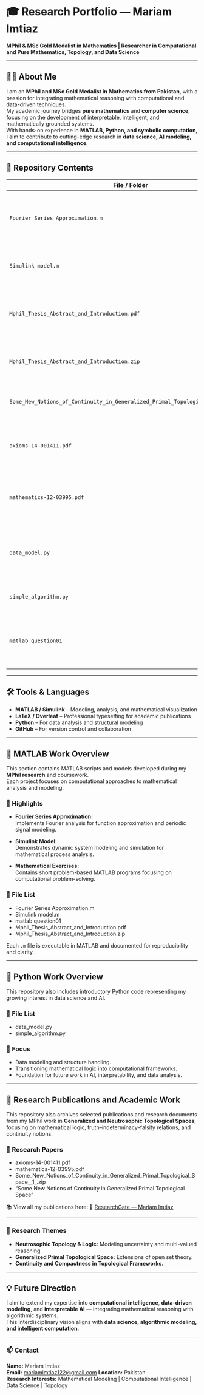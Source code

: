 # 🎓 Research Portfolio — Mariam Imtiaz

**MPhil & MSc Gold Medalist in Mathematics | Researcher in Computational and Pure Mathematics, Topology, and Data Science**

---

## 👩‍🎓 About Me

I am an **MPhil and MSc Gold Medalist in Mathematics from Pakistan**, with a passion for integrating mathematical reasoning with computational and data-driven techniques.  
My academic journey bridges **pure mathematics** and **computer science**, focusing on the development of interpretable, intelligent, and mathematically grounded systems.  
With hands-on experience in **MATLAB, Python, and symbolic computation**, I aim to contribute to cutting-edge research in **data science, AI modeling, and computational intelligence**.

---

## 📂 Repository Contents  

| File / Folder | Description |
|----------------|-------------|
| `Fourier Series Approximation.m` | MATLAB script implementing Fourier Series approximation for signal analysis. |
| `Simulink model.m` | MATLAB Simulink-based model for system simulation. |
| `Mphil_Thesis_Abstract_and_Introduction.pdf` | Abstract and introduction of my M.Phil. thesis (typeset in LaTeX Overleaf). |
| `Mphil_Thesis_Abstract_and_Introduction.zip` | Complete LaTeX Overleaf files for my M.Phil. thesis. |
| `Some_New_Notions_of_Continuity_in_Generalized_Primal_Topological_Space__1_.zip` | Research paper and supporting materials in LaTeX format. |
| `axioms-14-001411.pdf` | Published research paper related to generalized topology. |
| `mathematics-12-03995.pdf` | Published research article on generalized and primal topological structures. |
| `data_model.py` | Example Python script for representing computational data structures. |
| `simple_algorithm.py` | Example Python script for simple algorithm. |
| `matlab question01` | MATLAB-based problems and conceptual exercises for modeling and learning. |

---
## 🛠️ Tools & Languages  
- **MATLAB / Simulink** – Modeling, analysis, and mathematical visualization  
- **LaTeX / Overleaf** – Professional typesetting for academic publications  
- **Python** – For data analysis and structural modeling  
- **GitHub** – For version control and collaboration  

---

## 🧮 MATLAB Work Overview

This section contains MATLAB scripts and models developed during my **MPhil research** and coursework.  
Each project focuses on computational approaches to mathematical analysis and modeling.

### 🔹 Highlights
- **Fourier Series Approximation:**  
  Implements Fourier analysis for function approximation and periodic signal modeling.

- **Simulink Model:**  
  Demonstrates dynamic system modeling and simulation for mathematical process analysis.

- **Mathematical Exercises:**  
  Contains short problem-based MATLAB programs focusing on computational problem-solving.

### 🔹 File List
- Fourier Series Approximation.m
- Simulink model.m
- matlab question01
- Mphil_Thesis_Abstract_and_Introduction.pdf
- Mphil_Thesis_Abstract_and_Introduction.zip

Each `.m` file is executable in MATLAB and documented for reproducibility and clarity.

---

## 🧠 Python Work Overview

This repository also includes introductory Python code representing my growing interest in data science and AI.

### 🔹 File List
- data_model.py
- simple_algorithm.py

### 🔹 Focus
- Data modeling and structure handling.  
- Transitioning mathematical logic into computational frameworks.  
- Foundation for future work in AI, interpretability, and data analysis.

---

## 📘 Research Publications and Academic Work

This repository also archives selected publications and research documents from my MPhil work in **Generalized and Neutrosophic Topological Spaces**, focusing on mathematical logic, truth–indeterminacy–falsity relations, and continuity notions.

### 🔹 Research Papers
- axioms-14-001411.pdf
- mathematics-12-03995.pdf
- Some_New_Notions_of_Continuity_in_Generalized_Primal_Topological_Space__1_.zip
 - “Some New Notions of Continuity in Generalized Primal Topological Space”

📚 View all my publications here:
🔗 [ResearchGate — Mariam Imtiaz](https://www.researchgate.net/profile/Mariam-Imtiaz-5)

---

### 🔹 Research Themes
- **Neutrosophic Topology & Logic:** Modeling uncertainty and multi-valued reasoning.  
- **Generalized Primal Topological Space:** Extensions of open set theory.  
- **Continuity and Compactness in Topological Frameworks.**

---

## 💡 Future Direction

I aim to extend my expertise into **computational intelligence**, **data-driven modeling**, and **interpretable AI** — integrating mathematical reasoning with algorithmic systems.  
This interdisciplinary vision aligns with **data science, algorithmic modeling, and intelligent computation**.

---

### 📫 Contact
**Name:** Mariam Imtiaz  
**Email:** mariamimtiaz122@gmail.com 
**Location:** Pakistan  
**Research Interests:** Mathematical Modeling | Computational Intelligence | Data Science | Topology  
